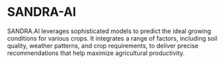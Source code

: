 # SANDRA-AI
SANDRA.AI leverages sophisticated models to predict the ideal growing  conditions for various crops. It integrates a range of factors, including soil quality,  weather patterns, and crop requirements, to deliver precise recommendations that  help maximize agricultural productivity.
